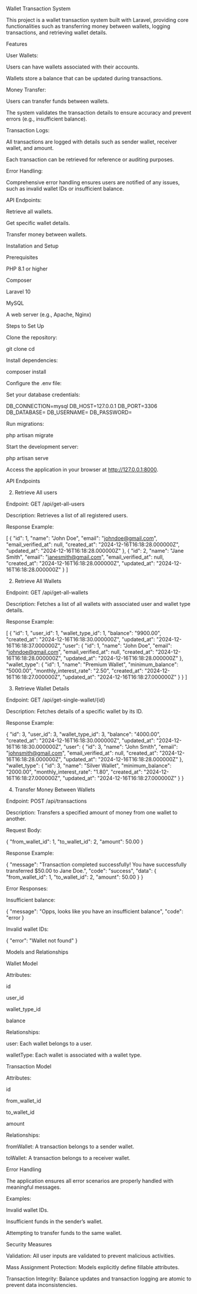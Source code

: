 Wallet Transaction System

This project is a wallet transaction system built with Laravel, providing core functionalities such as transferring money between wallets, logging transactions, and retrieving wallet details.

Features

User Wallets:

Users can have wallets associated with their accounts.

Wallets store a balance that can be updated during transactions.

Money Transfer:

Users can transfer funds between wallets.

The system validates the transaction details to ensure accuracy and prevent errors (e.g., insufficient balance).

Transaction Logs:

All transactions are logged with details such as sender wallet, receiver wallet, and amount.

Each transaction can be retrieved for reference or auditing purposes.

Error Handling:

Comprehensive error handling ensures users are notified of any issues, such as invalid wallet IDs or insufficient balance.

API Endpoints:

Retrieve all wallets.

Get specific wallet details.

Transfer money between wallets.

Installation and Setup

Prerequisites

PHP 8.1 or higher

Composer

Laravel 10

MySQL

A web server (e.g., Apache, Nginx)

Steps to Set Up

Clone the repository:

git clone <repository-url>
cd <repository-folder>

Install dependencies:

composer install

Configure the .env file:

Set your database credentials:

DB_CONNECTION=mysql
DB_HOST=127.0.0.1
DB_PORT=3306
DB_DATABASE=<your-database-name>
DB_USERNAME=<your-database-username>
DB_PASSWORD=<your-database-password>

Run migrations:

php artisan migrate

Start the development server:

php artisan serve

Access the application in your browser at http://127.0.0.1:8000.

API Endpoints

2. Retrieve All users

Endpoint: GET /api/get-all-users

Description: Retrieves a list of all registered users.

Response Example:

[
    {
        "id": 1,
        "name": "John Doe",
        "email": "johndoe@gmail.com",
        "email_verified_at": null,
        "created_at": "2024-12-16T16:18:28.000000Z",
        "updated_at": "2024-12-16T16:18:28.000000Z"
    },
    {
        "id": 2,
        "name": "Jane Smith",
        "email": "janesmith@gmail.com",
        "email_verified_at": null,
        "created_at": "2024-12-16T16:18:28.000000Z",
        "updated_at": "2024-12-16T16:18:28.000000Z"
    }
]

2. Retrieve All Wallets

Endpoint: GET /api/get-all-wallets

Description: Fetches a list of all wallets with associated user and wallet type details.

Response Example:

[
    {
        "id": 1,
        "user_id": 1,
        "wallet_type_id": 1,
        "balance": "9900.00",
        "created_at": "2024-12-16T16:18:30.000000Z",
        "updated_at": "2024-12-16T16:18:37.000000Z",
        "user": {
            "id": 1,
            "name": "John Doe",
            "email": "johndoe@gmail.com",
            "email_verified_at": null,
            "created_at": "2024-12-16T16:18:28.000000Z",
            "updated_at": "2024-12-16T16:18:28.000000Z"
        },
        "wallet_type": {
            "id": 1,
            "name": "Premium Wallet",
            "minimum_balance": "5000.00",
            "monthly_interest_rate": "2.50",
            "created_at": "2024-12-16T16:18:27.000000Z",
            "updated_at": "2024-12-16T16:18:27.000000Z"
        }
    }
]

3. Retrieve Wallet Details

Endpoint: GET /api/get-single-wallet/{id}

Description: Fetches details of a specific wallet by its ID.

Response Example:

{
        "id": 3,
        "user_id": 3,
        "wallet_type_id": 3,
        "balance": "4000.00",
        "created_at": "2024-12-16T16:18:30.000000Z",
        "updated_at": "2024-12-16T16:18:30.000000Z",
        "user": {
            "id": 3,
            "name": "John Smith",
            "email": "johnsmith@gmail.com",
            "email_verified_at": null,
            "created_at": "2024-12-16T16:18:28.000000Z",
            "updated_at": "2024-12-16T16:18:28.000000Z"
        },
        "wallet_type": {
            "id": 3,
            "name": "Silver Wallet",
            "minimum_balance": "2000.00",
            "monthly_interest_rate": "1.80",
            "created_at": "2024-12-16T16:18:27.000000Z",
            "updated_at": "2024-12-16T16:18:27.000000Z"
        }
}

4. Transfer Money Between Wallets

Endpoint: POST /api/transactions

Description: Transfers a specified amount of money from one wallet to another.

Request Body:

{
  "from_wallet_id": 1,
  "to_wallet_id": 2,
  "amount": 50.00
}

Response Example:

{
  "message": "Transaction completed successfully! You have successfully transferred $50.00 to Jane Doe.",
  "code": "success",
  "data": {
    "from_wallet_id": 1,
    "to_wallet_id": 2,
    "amount": 50.00
  }
}

Error Responses:

Insufficient balance:

{
  "message": "Opps, looks like you have an insufficient balance",
  "code": "error
}

Invalid wallet IDs:

{
  "error": "Wallet not found"
}

Models and Relationships

Wallet Model

Attributes:

id

user_id

wallet_type_id

balance

Relationships:

user: Each wallet belongs to a user.

walletType: Each wallet is associated with a wallet type.

Transaction Model

Attributes:

id

from_wallet_id

to_wallet_id

amount

Relationships:

fromWallet: A transaction belongs to a sender wallet.

toWallet: A transaction belongs to a receiver wallet.

Error Handling

The application ensures all error scenarios are properly handled with meaningful messages.

Examples:

Invalid wallet IDs.

Insufficient funds in the sender’s wallet.

Attempting to transfer funds to the same wallet.

Security Measures

Validation: All user inputs are validated to prevent malicious activities.

Mass Assignment Protection: Models explicitly define fillable attributes.

Transaction Integrity: Balance updates and transaction logging are atomic to prevent data inconsistencies.











































<!-- <p align="center"><a href="https://laravel.com" target="_blank"><img src="https://raw.githubusercontent.com/laravel/art/master/logo-lockup/5%20SVG/2%20CMYK/1%20Full%20Color/laravel-logolockup-cmyk-red.svg" width="400" alt="Laravel Logo"></a></p>

<p align="center">
<a href="https://github.com/laravel/framework/actions"><img src="https://github.com/laravel/framework/workflows/tests/badge.svg" alt="Build Status"></a>
<a href="https://packagist.org/packages/laravel/framework"><img src="https://img.shields.io/packagist/dt/laravel/framework" alt="Total Downloads"></a>
<a href="https://packagist.org/packages/laravel/framework"><img src="https://img.shields.io/packagist/v/laravel/framework" alt="Latest Stable Version"></a>
<a href="https://packagist.org/packages/laravel/framework"><img src="https://img.shields.io/packagist/l/laravel/framework" alt="License"></a>
</p>

## About Laravel

Laravel is a web application framework with expressive, elegant syntax. We believe development must be an enjoyable and creative experience to be truly fulfilling. Laravel takes the pain out of development by easing common tasks used in many web projects, such as:

- [Simple, fast routing engine](https://laravel.com/docs/routing).
- [Powerful dependency injection container](https://laravel.com/docs/container).
- Multiple back-ends for [session](https://laravel.com/docs/session) and [cache](https://laravel.com/docs/cache) storage.
- Expressive, intuitive [database ORM](https://laravel.com/docs/eloquent).
- Database agnostic [schema migrations](https://laravel.com/docs/migrations).
- [Robust background job processing](https://laravel.com/docs/queues).
- [Real-time event broadcasting](https://laravel.com/docs/broadcasting).

Laravel is accessible, powerful, and provides tools required for large, robust applications.

## Learning Laravel

Laravel has the most extensive and thorough [documentation](https://laravel.com/docs) and video tutorial library of all modern web application frameworks, making it a breeze to get started with the framework.

You may also try the [Laravel Bootcamp](https://bootcamp.laravel.com), where you will be guided through building a modern Laravel application from scratch.

If you don't feel like reading, [Laracasts](https://laracasts.com) can help. Laracasts contains thousands of video tutorials on a range of topics including Laravel, modern PHP, unit testing, and JavaScript. Boost your skills by digging into our comprehensive video library.

## Laravel Sponsors

We would like to extend our thanks to the following sponsors for funding Laravel development. If you are interested in becoming a sponsor, please visit the [Laravel Partners program](https://partners.laravel.com).

### Premium Partners

- **[Vehikl](https://vehikl.com/)**
- **[Tighten Co.](https://tighten.co)**
- **[WebReinvent](https://webreinvent.com/)**
- **[Kirschbaum Development Group](https://kirschbaumdevelopment.com)**
- **[64 Robots](https://64robots.com)**
- **[Curotec](https://www.curotec.com/services/technologies/laravel/)**
- **[Cyber-Duck](https://cyber-duck.co.uk)**
- **[DevSquad](https://devsquad.com/hire-laravel-developers)**
- **[Jump24](https://jump24.co.uk)**
- **[Redberry](https://redberry.international/laravel/)**
- **[Active Logic](https://activelogic.com)**
- **[byte5](https://byte5.de)**
- **[OP.GG](https://op.gg)**

## Contributing

Thank you for considering contributing to the Laravel framework! The contribution guide can be found in the [Laravel documentation](https://laravel.com/docs/contributions).

## Code of Conduct

In order to ensure that the Laravel community is welcoming to all, please review and abide by the [Code of Conduct](https://laravel.com/docs/contributions#code-of-conduct).

## Security Vulnerabilities

If you discover a security vulnerability within Laravel, please send an e-mail to Taylor Otwell via [taylor@laravel.com](mailto:taylor@laravel.com). All security vulnerabilities will be promptly addressed.

## License

The Laravel framework is open-sourced software licensed under the [MIT license](https://opensource.org/licenses/MIT). -->
